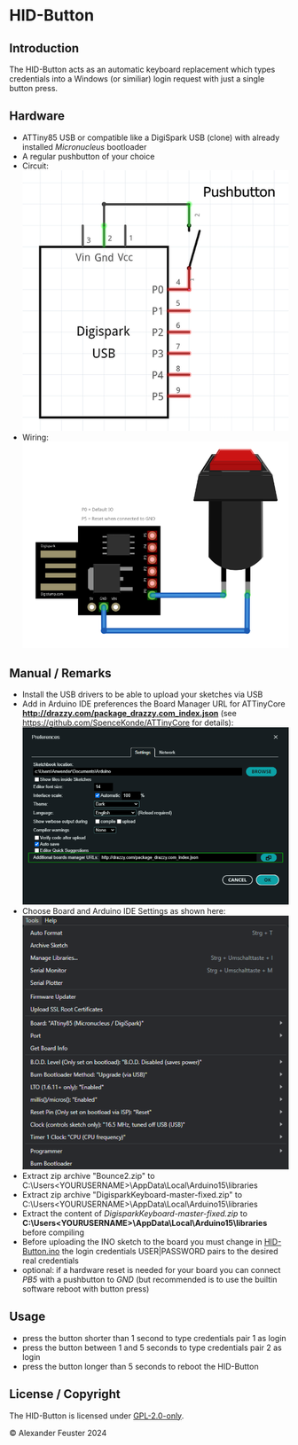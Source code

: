 # HID-Button

## Introduction
The HID-Button acts as an automatic keyboard replacement which types credentials into a Windows (or similiar) login request with just a single button press.

## Hardware
- ATTiny85 USB or compatible like a DigiSpark USB (clone) with already installed _Micronucleus_ bootloader
- A regular pushbutton of your choice
- Circuit:<br> ![Circuit](./docs/Circuit.png)
- Wiring:<br> ![Wiring](./docs/Wiring.png)

## Manual / Remarks
- Install the USB drivers to be able to upload your sketches via USB
- Add in Arduino IDE preferences the Board Manager URL for ATTinyCore __http://drazzy.com/package_drazzy.com_index.json__ (see https://github.com/SpenceKonde/ATTinyCore for details):<br> ![Boardmanager-URL](./docs/Boardmanager-URL.png)
- Choose Board and Arduino IDE Settings as shown here:<br> ![Arduino IDE Settings](./docs/Arduino_IDE_Settings.png)
- Extract zip archive "Bounce2.zip" to C:\Users\<YOURUSERNAME>\AppData\Local\Arduino15\libraries
- Extract zip archive "DigisparkKeyboard-master-fixed.zip" to C:\Users\<YOURUSERNAME>\AppData\Local\Arduino15\libraries
- Extract the content of _DigisparkKeyboard-master-fixed.zip_ to __C:\Users\<YOURUSERNAME>\AppData\Local\Arduino15\libraries__ before compiling
- Before uploading the INO sketch to the board you must change in [HID-Button.ino](./HID-Button.ino) the login credentials USER|PASSWORD pairs to the desired real credentials
- optional: if a hardware reset is needed for your board you can connect _PB5_ with a pushbutton to _GND_ (but recommended is to use the builtin software reboot with button press)

## Usage
- press the button shorter than 1 second to type credentials pair 1 as login
- press the button between 1 and 5 seconds to type credentials pair 2 as login
- press the button longer than 5 seconds to reboot the HID-Button

## License / Copyright
The HID-Button is licensed under [GPL-2.0-only](./LICENSE).

© Alexander Feuster 2024
